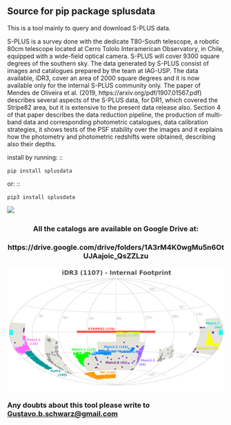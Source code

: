 ## Source for pip package splusdata

This is a tool mainly to query and download S-PLUS data.

<p>S-PLUS is a survey done with the dedicate T80-South telescope, a robotic 80cm telescope located at Cerro Tololo Interamerican Observatory, in Chile, equipped with a wide-field optical camera. S-PLUS will cover 9300 square degrees of the southern sky. The data generated by S-PLUS consist of images and catalogues prepared by the team at IAG-USP. The data available, iDR3, cover an area of 2000 square degrees and it is now available only for the internal S-PLUS community only. The paper of Mendes de Oliveira et al. (2019, https://arxiv.org/pdf/1907.01567.pdf) describes several aspects of the S-PLUS data, for DR1, which covered the Stripe82 area, but it is extensive to the present data release also. Section 4 of that paper describes  the data reduction pipeline, the production of multi-band data and corresponding photometric catalogues, data calibration strategies, it shows tests of the PSF stability over the images and it explains how the photometry and photometric redshifts were obtained, describing also their depths.<p>

install by running: ::

    pip install splusdata
    
or: ::

    pip3 install splusdata

<img src="https://carbon.now.sh/?bg=rgba(171%2C%20184%2C%20195%2C%201)&t=cobalt&wt=none&l=python&ds=true&dsyoff=20px&dsblur=68px&wc=true&wa=true&pv=56px&ph=56px&ln=false&fl=1&fm=Hack&fs=14px&lh=133%25&si=false&es=2x&wm=false&code=df%2520%253D%2520splusdata.queryidr3(%27main3.1%27%252C%2520%255B%27RA%2520%253E%252048.9%27%252C%2520%27RA%2520%253C%252049%27%255D%252C%2520columns%253D%255B%27ID%27%252C%2520%27RA%27%252C%2520%27DEC%27%255D)">

<h3 align="center">All the catalogs are available on Google Drive at: <h3>
<p align="center">https://drive.google.com/drive/folders/1A3rM4K0wgMu5n6OtUJAajoic_QsZZLzu<p>
  
![](iDR3_footprint.png)

Any doubts about this tool please write to Gustavo.b.schwarz@gmail.com

